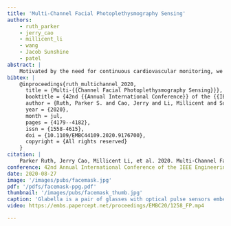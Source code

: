 ```yaml
---
title: 'Multi-Channel Facial Photoplethysmography Sensing'
authors:
    - ruth_parker
    - jerry_cao
    - millicent_li
    - wang
    - Jacob Sunshine
    - patel
abstract: |
    Motivated by the need for continuous cardiovascular monitoring, we present a system for performing photoplethysmography sensing at multiple facial locations. As a proof-of-concept, our system incorporates an optical sensor array into a wearable face mask form factor for application in a surgical hemodynamic monitoring use case. Here we demonstrate that our design can accurately detect pulse timing by validating estimated heart rate against ground truth electrocardiogram recordings. In an experiment across 10 experimental subjects, our system achieves an error standard deviation of 2.84 beats per minute. This system shows promise for performing non-invasive, continuous pulse waveform recording from multiple locations on the face.
bibtex: |
    @inproceedings{ruth_multichannel_2020,
      title = {Multi-{{Channel Facial Photoplethysmography Sensing}}},
      booktitle = {42nd {{Annual International Conference}} of the {{IEEE Engineering}} in {{Medicine Biology Society}} ({{EMBC}})},
      author = {Ruth, Parker S. and Cao, Jerry and Li, Millicent and Sunshine, Jacob E. and Wang, Edward J. and Patel, Shwetak N.},
      year = {2020},
      month = jul,
      pages = {4179--4182},
      issn = {1558-4615},
      doi = {10.1109/EMBC44109.2020.9176700},
      copyright = {All rights reserved}
    }
citation: |
    Parker Ruth, Jerry Cao, Millicent Li, et al. 2020. Multi-Channel Facial Photoplethysmography Sensing. 42nd Annual International Conference of the IEEE Engineering in Medicine and Biology Society (EMBC). 4179–4182. https://doi.org/10.1109/EMBC44109.2020.9176700
conference: 42nd Annual International Conference of the IEEE Engineering in Medicine and Biology Society (EMBC), 2020
date: 2020-08-27
image: '/images/pubs/facemask.jpg'
pdf: '/pdfs/facemask-ppg.pdf'
thumbnail: '/images/pubs/facemask_thumb.jpg'
caption: 'Glabella is a pair of glasses with optical pulse sensors embedded strategically to measure continuous blood pressure changes based on pulse transit time.'
video: https://embs.papercept.net/proceedings/EMBC20/1258_FP.mp4

---
```

